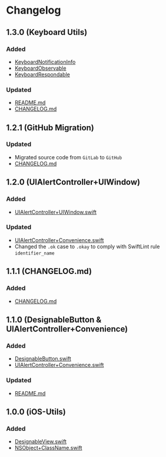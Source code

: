# Changelog

## 1.3.0 (Keyboard Utils)

### Added

- [KeyboardNotificationInfo](./Source/KeyboardNotificationInfo.swift)
- [KeyboardObservable](./Source/KeyboardObservable.swift)
- [KeyboardRespondable](./Source/KeyboardRespondable.swift)

### Updated

- [README.md](./README.md)
- [CHANGELOG.md](./CHANGELOG.md)

## 1.2.1 (GitHub Migration)

### Updated

- Migrated source code from `GitLab` to `GitHub`
- [CHANGELOG.md](./CHANGELOG.md)

## 1.2.0 (UIAlertController+UIWindow)

### Added

- [UIAlertController+UIWindow.swift](./Source/UIAlertController+UIWindow.swift)

### Updated

- [UIAlertController+Convenience.swift](UIAlertController+Convenience.swift)
- Changed the `.ok` case to `.okay` to comply with SwiftLint rule `identifier_name`

## 1.1.1 (CHANGELOG.md)

### Added

- [CHANGELOG.md](./CHANGELOG.md)

## 1.1.0 (DesignableButton & UIAlertController+Convenience)

### Added

- [DesignableButton.swift](./Source/DesignableButton.swift)
- [UIAlertController+Convenience.swift](UIAlertController+Convenience.swift)

### Updated

- [README.md](./README.md)

## 1.0.0 (iOS-Utils)

### Added

- [DesignableView.swift](./Source/DesignableView.swift)
- [NSObject+ClassName.swift](./Source/NSObject+ClassName.swift)

